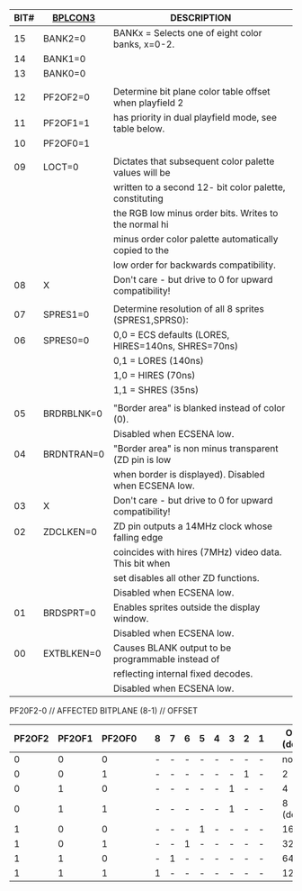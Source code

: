 | BIT# | [BPLCON3](BPLCON3.md)    | DESCRIPTION                                            |
|---|---|---|
| 15   | BANK2=0    | BANKx = Selects one of eight color banks, x=0-2.       |
| 14   | BANK1=0    |                                                        |
| 13   | BANK0=0    |                                                        |
|      |            |                                                        |
| 12   | PF2OF2=0   | Determine bit plane color table offset when playfield 2|
| 11   | PF2OF1=1   | has priority in dual playfield mode, see table below.  |
| 10   | PF2OF0=1   |                                                        |
|      |            |                                                        |
| 09   | LOCT=0     | Dictates that subsequent color palette values will be  |
|      |            | written to a second 12- bit color palette, constituting|
|      |            | the RGB low minus order bits. Writes to the normal hi  |
|      |            | minus order color palette automatically copied to the |
|      |            | low order for backwards compatibility.                 |
| 08   | X          | Don't care - but drive to 0 for upward compatibility!  |
|      |            |                                                        |
| 07   | SPRES1=0   | Determine resolution of all 8 sprites (SPRES1,SPRS0):  |
| 06   | SPRES0=0   | 0,0 = ECS defaults (LORES, HIRES=140ns, SHRES=70ns)    |
|      |            | 0,1 = LORES (140ns)                                    |
|      |            | 1,0 = HIRES (70ns)                                     |
|      |            | 1,1 = SHRES (35ns)                                     |
|      |            |                                                        |
| 05   | BRDRBLNK=0 | "Border area" is blanked instead of color (0).         |
|      |            | Disabled when ECSENA low.                              |
| 04   | BRDNTRAN=0 | "Border area" is non minus transparent (ZD pin is low  |
|      |            | when border is displayed). Disabled when ECSENA low.   |
| 03   | X          | Don't care - but drive to 0 for upward compatibility!  |
| 02   | ZDCLKEN=0  | ZD pin outputs a 14MHz clock whose falling edge        |
|      |            | coincides with hires (7MHz) video data. This bit when  |
|      |            | set disables all other ZD functions.                   |
|      |            | Disabled when ECSENA low.                              |
| 01   | BRDSPRT=0  | Enables sprites outside the display window.            |
|      |            | Disabled when ECSENA low.                              |
| 00   | EXTBLKEN=0 | Causes BLANK output to be programmable instead of      |
|      |            | reflecting internal fixed decodes.                     |
|      |            | Disabled when ECSENA low.                              |


PF20F2-0 // AFFECTED BITPLANE (8-1) // OFFSET

| PF2OF2 | PF2OF1 | PF2OF0 |  | 8 | 7 | 6 | 5 | 4 | 3 | 2 | 1 |  | OFFSET (decimal) |
|---|---|---|---|---|---|---|---|---|---|---|---|---|---|
| 0      | 0      | 0      |  | - | - | - | - | - | - | - | - |  | none             |
| 0      | 0      | 1      |  | - | - | - | - | - | - | 1 | - |  | 2                |
| 0      | 1      | 0      |  | - | - | - | - | - | 1 | - | - |  | 4                |
| 0      | 1      | 1      |  | - | - | - | - | - | 1 | - | - |  | 8 (default)      |
| 1      | 0      | 0      |  | - | - | - | 1 | - | - | - | - |  | 16               |
| 1      | 0      | 1      |  | - | - | 1 | - | - | - | - | - |  | 32               |
| 1      | 1      | 0      |  | - | 1 | - | - | - | - | - | - |  | 64               |
| 1      | 1      | 1      |  | 1 | - | - | - | - | - | - | - |  | 128              |